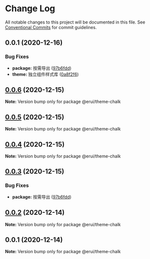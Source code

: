 # Change Log

All notable changes to this project will be documented in this file.
See [Conventional Commits](https://conventionalcommits.org) for commit guidelines.

## 0.0.1 (2020-12-16)


### Bug Fixes

* **package:** 按需导出 ([97b6fdd](https://github.com/zwsf/erui/commit/97b6fdde188b86b2045c2a6c2722cab1962de7ff))
* **theme:** 独立组件样式库 ([0a8f2f6](https://github.com/zwsf/erui/commit/0a8f2f6ee6b978b9ca5826e2ff1d07b072b78dc4))





## [0.0.6](https://github.com/zwsf/erui/compare/@erui/theme-chalk@0.0.5...@erui/theme-chalk@0.0.6) (2020-12-15)

**Note:** Version bump only for package @erui/theme-chalk





## [0.0.5](https://github.com/zwsf/erui/compare/@erui/theme-chalk@0.0.3...@erui/theme-chalk@0.0.5) (2020-12-15)

**Note:** Version bump only for package @erui/theme-chalk





## [0.0.4](https://github.com/zwsf/erui/compare/@erui/theme-chalk@0.0.3...@erui/theme-chalk@0.0.4) (2020-12-15)

**Note:** Version bump only for package @erui/theme-chalk





## [0.0.3](https://github.com/zwsf/erui/compare/@erui/theme-chalk@0.0.2...@erui/theme-chalk@0.0.3) (2020-12-15)


### Bug Fixes

* **package:** 按需导出 ([97b6fdd](https://github.com/zwsf/erui/commit/97b6fdde188b86b2045c2a6c2722cab1962de7ff))





## [0.0.2](https://github.com/zwsf/erui/compare/@erui/theme-chalk@0.0.1...@erui/theme-chalk@0.0.2) (2020-12-14)

**Note:** Version bump only for package @erui/theme-chalk





## 0.0.1 (2020-12-14)

**Note:** Version bump only for package @erui/theme-chalk
